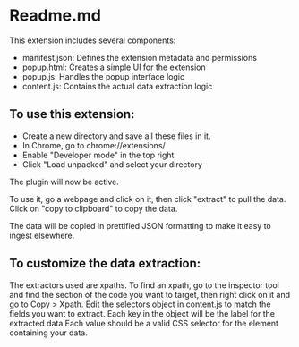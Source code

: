 # Readme.md

This extension includes several components:

- manifest.json: Defines the extension metadata and permissions
- popup.html: Creates a simple UI for the extension
- popup.js: Handles the popup interface logic
- content.js: Contains the actual data extraction logic

## To use this extension:

- Create a new directory and save all these files in it.
- In Chrome, go to chrome://extensions/
- Enable "Developer mode" in the top right
- Click "Load unpacked" and select your directory

The plugin will now be active.

To use it, go a webpage and click on it, then click "extract" to pull the data. Click on "copy to clipboard" to copy the data.

The data will be copied in prettified JSON formatting to make it easy to ingest elsewhere.

## To customize the data extraction:

The extractors used are xpaths. To find an xpath, go to the inspector tool and find the section of the code you want to target, then right click on it and go to Copy > Xpath.
Edit the selectors object in content.js to match the fields you want to extract.
Each key in the object will be the label for the extracted data
Each value should be a valid CSS selector for the element containing your data.